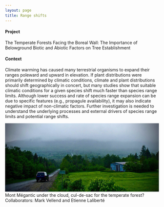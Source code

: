 ```yaml
---
layout: page
title: Range shifts
---
```

#### Project
The Temperate Forests Facing the Boreal Wall: The Importance of Belowground Biotic and Abiotic Factors on Tree Establishment

#### Context
Climate warming has caused many terrestrial organisms to expand their ranges poleward and upward in elevation. If plant distributions were primarily determined by climatic conditions, climate and plant distributions should shift geographically in concert, but many studies show that suitable climatic conditions for a given species shift much faster than species range limits. Although lower success and rate of species range expansion can be due to specific features (e.g., propagule availability), it may also indicate negative impact of non-climatic factors. Further investigation is needed to understand the underlying processes and external drivers of species range limits and potential range shifts.  

![](/img/cloudy_megantic.jpg)
Mont Mégantic under the cloud, cul-de-sac for the temperate forest?  
Collaborators: Mark Vellend and Etienne Laliberté

